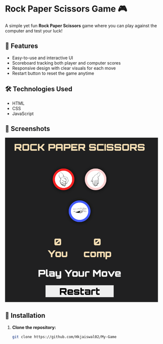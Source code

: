 # Rock Paper Scissors Game 🎮

A simple yet fun **Rock Paper Scissors** game where you can play against the computer and test your luck!

## 🚀 Features

- Easy-to-use and interactive UI
- Scoreboard tracking both player and computer scores
- Responsive design with clear visuals for each move
- Restart button to reset the game anytime

## 🛠️ Technologies Used

- HTML
- CSS
- JavaScript

## 📸 Screenshots

![Rock Paper Scissors Gameplay](./img/Screenshot%202025-06-07%20014600.png)

## 🔧 Installation

1. **Clone the repository:**
   ```bash
   git clone https://github.com/Hkjaiswal02/My-Game
